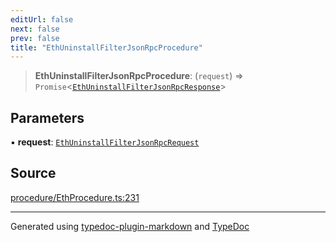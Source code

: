 ```yaml
---
editUrl: false
next: false
prev: false
title: "EthUninstallFilterJsonRpcProcedure"
---
```


> **EthUninstallFilterJsonRpcProcedure**: (`request`) => `Promise`\<[`EthUninstallFilterJsonRpcResponse`](/generated/type-aliases/ethuninstallfilterjsonrpcresponse/)\>

## Parameters

▪ **request**: [`EthUninstallFilterJsonRpcRequest`](/generated/type-aliases/ethuninstallfilterjsonrpcrequest/)

## Source

[procedure/EthProcedure.ts:231](https://github.com/evmts/tevm-monorepo/blob/main/vm/api/src/procedure/EthProcedure.ts#L231)

***
Generated using [typedoc-plugin-markdown](https://www.npmjs.com/package/typedoc-plugin-markdown) and [TypeDoc](https://typedoc.org/)
